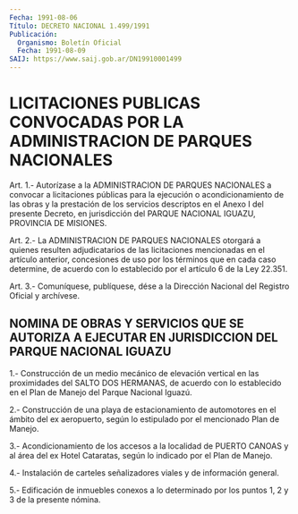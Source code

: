 ```yaml
---
Fecha: 1991-08-06
Título: DECRETO NACIONAL 1.499/1991
Publicación:
  Organismo: Boletín Oficial
  Fecha: 1991-08-09
SAIJ: https://www.saij.gob.ar/DN19910001499
---
```

# LICITACIONES PUBLICAS CONVOCADAS POR LA ADMINISTRACION DE PARQUES NACIONALES

<a id="1"></a>
Art. 1.- Autorízase a la ADMINISTRACION DE PARQUES NACIONALES a convocar a licitaciones públicas para la ejecución o acondicionamiento  de  las  obras  y la prestación de los servicios descriptos en el Anexo I del presente  Decreto, en jurisdicción del PARQUE NACIONAL IGUAZU, PROVINCIA DE MISIONES.

<a id="2"></a>
Art.  2.-  La  ADMINISTRACION DE PARQUES NACIONALES otorgará a quienes resulten adjudicatarios  de las licitaciones mencionadas en el artículo anterior, concesiones  de  uso  por los términos que en cada caso determine, de acuerdo con lo establecido  por el artículo 6 de la Ley 22.351.

<a id="3"></a>
Art. 3.- Comuníquese, publíquese, dése a la Dirección Nacional del Registro Oficial y archívese.

## NOMINA  DE  OBRAS  Y  SERVICIOS  QUE  SE  AUTORIZA  A  EJECUTAR  EN JURISDICCION DEL PARQUE NACIONAL IGUAZU

<a id="1"></a>
1.- Construcción de un medio mecánico de elevación vertical en las  proximidades  del  SALTO  DOS  HERMANAS,  de  acuerdo  con  lo establecido  en  el Plan de Manejo del Parque Nacional Iguazú.

2.- Construcción de  una playa de estacionamiento de automotores en el ámbito del ex aeropuerto,  según lo estipulado por el mencionado Plan de Manejo.

3.-  Acondicionamiento de los accesos  a  la  localidad  de  PUERTO CANOAS  y  al área del ex Hotel Cataratas, según lo indicado por el Plan de Manejo.

4.- Instalación  de  carteles señalizadores viales y de información general.

5.- Edificación de inmuebles  conexos  a  lo  determinado  por  los puntos 1, 2 y 3 de la presente nómina.